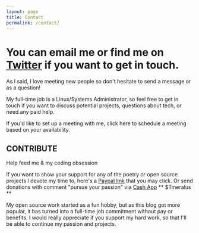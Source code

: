 ```yaml
---
layout: page
title: Contact
permalink: /contact/
---
```

# You can email me or find me on [Twitter](https://twitter.com/TechGameTeddy) if you want to get in touch.

 As I said, I love meeting new people so don't hesitate to send a message or as a question!

 My full-time job is a Linux/Systems Administrator, so feel free to get in touch if you want to discuss potential projects, questions about tech, or need any paid help.

 If you'd like to set up a meeting with me, click here to schedule a meeting based on your availability.

## CONTRIBUTE
 Help feed me & my coding obsession

 If you want to show your support for any of the poetry or open source projects I devote my time to, here's a [Paypal link](https://www.paypal.com/cgi-bin/webscr?cmd=_donations&business=8G7FG8DFB54S6&currency_code=USD&source=url) that you may click. Or send donations with comment "pursue your passion" via [Cash App](cash.app/$Tmeralus) ** $Tmeralus **

 My open source work started as a fun hobby, but as this blog got more popular, it has turned into a full-time job commitment without pay or benefits. I would really appreciate if you support my hard work, so that I'll be able to continue my passion and projects.
